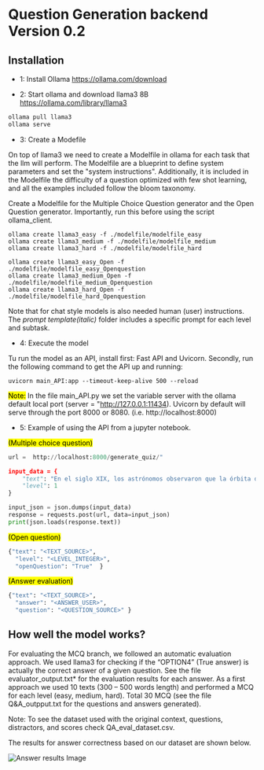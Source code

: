 # Question Generation backend Version 0.2

## Installation
- 1: Install Ollama
https://ollama.com/download

- 2: Start ollama and download llama3 8B
https://ollama.com/library/llama3

```python
ollama pull llama3
ollama serve
```
- 3: Create a Modefile

On top of llama3 we need to create a Modelfile in ollama for each task that the llm will perform. 
The Modelfile are a blueprint to define system parameters and set the "system instructions". Additionally, it is included in the Modelfile the difficulty of a question optimized with few shot learning, and all the examples included follow the bloom taxonomy. 

Create a Modelfile for the Multiple Choice Question generator and the Open Question generator. Importantly, run this before using the script ollama_client. <mark></mark>

```
ollama create llama3_easy -f ./modelfile/modelfile_easy
ollama create llama3_medium -f ./modelfile/modelfile_medium
ollama create llama3_hard -f ./modelfile/modelfile_hard

ollama create llama3_easy_Open -f ./modelfile/modelfile_easy_Openquestion
ollama create llama3_medium_Open -f ./modelfile/modelfile_medium_Openquestion
ollama create llama3_hard_Open -f ./modelfile/modelfile_hard_Openquestion
```

Note that for chat style models is also needed human (user) instructions. The *prompt template(italic)* folder includes a specific prompt for each level and subtask.

- 4: Execute the model

Tu run the model as an API, install first: Fast API and Uvicorn. 
Secondly, run the following command to get the API up and running:

```
uvicorn main_API:app --timeout-keep-alive 500 --reload  
```

<mark>Note:</mark> 
In the file main_API.py we set the variable server with the ollama default local port (server = "http://127.0.0.1:11434).
Uvicorn by default will serve through the port 8000 or 8080. (i.e. http://localhost:8000)

- 5: Example of using the API from a jupyter notebook. 

<mark>(Multiple choice question)</mark>

```python
url =  http://localhost:8000/generate_quiz/"

input_data = {
    "text": "En el siglo XIX, los astrónomos observaron que la órbita de Urano no seguía exactamente las leyes del movimiento planetario establecidas por Isaac Newton. Urbain Le Verrier en Francia y John Couch Adams en Inglaterra realizaron cálculos independientes para predecir la existencia y la posición de un planeta más allá de Urano que podría explicar esas perturbaciones. Finalmente, en 1846, el astrónomo Johann Gottfried Galle, en Berlín, observó Neptuno cerca de la posición predicha por Le Verrier y Adams. Este descubrimiento validó la teoría de la gravitación de Newton y demostró la utilidad de las matemáticas en la predicción de fenómenos astronómicos.",
    "level": 1
}

input_json = json.dumps(input_data)
response = requests.post(url, data=input_json)
print(json.loads(response.text)) 
```

<mark>(Open question)</mark>

```python
{"text": "<TEXT_SOURCE>",
  "level": "<LEVEL_INTEGER>",
  "openQuestion": "True"  }
```

<mark>(Answer evaluation)</mark>

```python
{"text": "<TEXT_SOURCE>",
  "answer": "<ANSWER_USER>",
  "question": "<QUESTION_SOURCE>" }
```

## How well the model works?

For evaluating the MCQ branch, we followed an automatic evaluation approach. We used llama3 for checking if the “OPTION4” (True answer) is actually the correct answer of a given question. See the file evaluator_output.txt* for the evaluation results for each answer.
As a first approach we used 10 texts (300 – 500 words length) and performed a MCQ for each level (easy, medium, hard). Total 30 MCQ (see the file  Q&A_outpput.txt for the questions and answers generated).

Note: To see the dataset used with the original context, questions, distractors, and scores check QA_eval_dataset.csv.

The results for answer correctness based on our dataset are shown below.

![Answer results Image](llm_eval_image.png)
